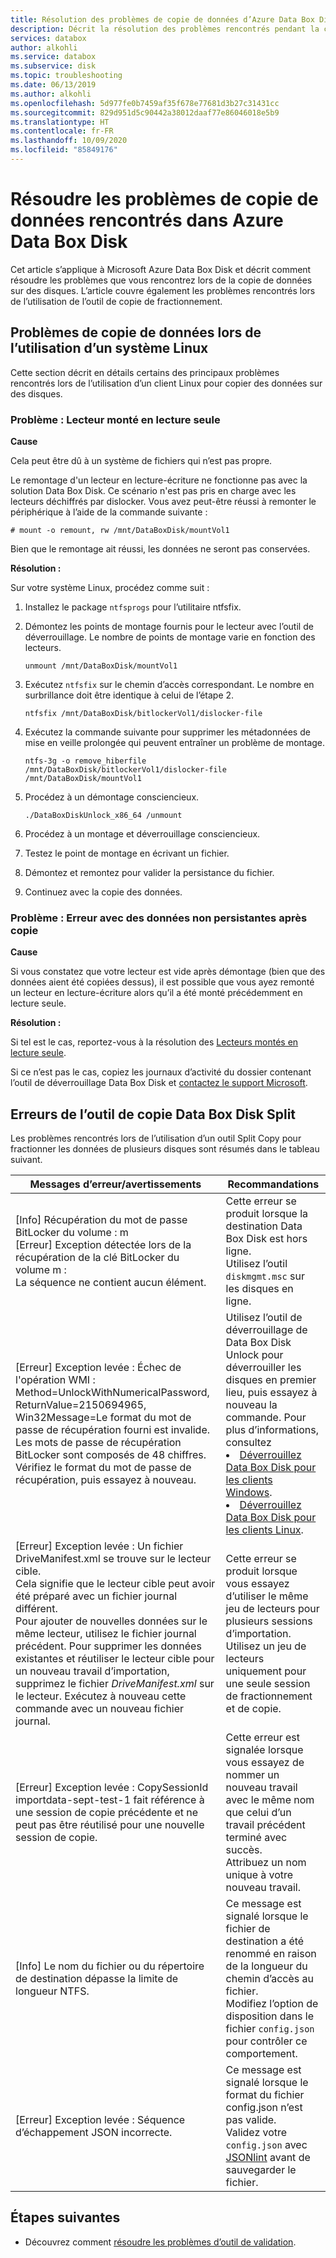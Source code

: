 ```yaml
---
title: Résolution des problèmes de copie de données d’Azure Data Box Disk | Microsoft Docs
description: Décrit la résolution des problèmes rencontrés pendant la copie de données dans Azure Data Box Disk à l’aide de journaux.
services: databox
author: alkohli
ms.service: databox
ms.subservice: disk
ms.topic: troubleshooting
ms.date: 06/13/2019
ms.author: alkohli
ms.openlocfilehash: 5d977fe0b7459af35f678e77681d3b27c31431cc
ms.sourcegitcommit: 829d951d5c90442a38012daaf77e86046018e5b9
ms.translationtype: HT
ms.contentlocale: fr-FR
ms.lasthandoff: 10/09/2020
ms.locfileid: "85849176"
---
```

# <a name="troubleshoot-data-copy-issues-in-azure-data-box-disk"></a>Résoudre les problèmes de copie de données rencontrés dans Azure Data Box Disk

Cet article s’applique à Microsoft Azure Data Box Disk et décrit comment résoudre les problèmes que vous rencontrez lors de la copie de données sur des disques. L’article couvre également les problèmes rencontrés lors de l’utilisation de l’outil de copie de fractionnement.


## <a name="data-copy-issues-when-using-a-linux-system"></a>Problèmes de copie de données lors de l’utilisation d’un système Linux

Cette section décrit en détails certains des principaux problèmes rencontrés lors de l’utilisation d’un client Linux pour copier des données sur des disques.

### <a name="issue-drive-getting-mounted-as-read-only"></a>Problème : Lecteur monté en lecture seule
 
**Cause** 

Cela peut être dû à un système de fichiers qui n’est pas propre.

Le remontage d'un lecteur en lecture-écriture ne fonctionne pas avec la solution Data Box Disk. Ce scénario n'est pas pris en charge avec les lecteurs déchiffrés par dislocker. Vous avez peut-être réussi à remonter le périphérique à l’aide de la commande suivante :

```
# mount -o remount, rw /mnt/DataBoxDisk/mountVol1
```

Bien que le remontage ait réussi, les données ne seront pas conservées.

**Résolution :**

Sur votre système Linux, procédez comme suit :

1. Installez le package `ntfsprogs` pour l’utilitaire ntfsfix.
2. Démontez les points de montage fournis pour le lecteur avec l’outil de déverrouillage. Le nombre de points de montage varie en fonction des lecteurs.

    ```
    unmount /mnt/DataBoxDisk/mountVol1
    ```

3. Exécutez `ntfsfix` sur le chemin d’accès correspondant. Le nombre en surbrillance doit être identique à celui de l’étape 2.

    ```
    ntfsfix /mnt/DataBoxDisk/bitlockerVol1/dislocker-file
    ```

4. Exécutez la commande suivante pour supprimer les métadonnées de mise en veille prolongée qui peuvent entraîner un problème de montage.

    ```
    ntfs-3g -o remove_hiberfile /mnt/DataBoxDisk/bitlockerVol1/dislocker-file /mnt/DataBoxDisk/mountVol1
    ```

5. Procédez à un démontage consciencieux.

    ```
    ./DataBoxDiskUnlock_x86_64 /unmount
    ```

6. Procédez à un montage et déverrouillage consciencieux.
7. Testez le point de montage en écrivant un fichier.
8. Démontez et remontez pour valider la persistance du fichier.
9. Continuez avec la copie des données.
 
### <a name="issue-error-with-data-not-persisting-after-copy"></a>Problème : Erreur avec des données non persistantes après copie
 
**Cause** 

Si vous constatez que votre lecteur est vide après démontage (bien que des données aient été copiées dessus), il est possible que vous ayez remonté un lecteur en lecture-écriture alors qu’il a été monté précédemment en lecture seule.

**Résolution :**
 
Si tel est le cas, reportez-vous à la résolution des [Lecteurs montés en lecture seule](#issue-drive-getting-mounted-as-read-only).

Si ce n’est pas le cas, copiez les journaux d’activité du dossier contenant l’outil de déverrouillage Data Box Disk et [contactez le support Microsoft](data-box-disk-contact-microsoft-support.md).


## <a name="data-box-disk-split-copy-tool-errors"></a>Erreurs de l’outil de copie Data Box Disk Split

Les problèmes rencontrés lors de l’utilisation d’un outil Split Copy pour fractionner les données de plusieurs disques sont résumés dans le tableau suivant.

|Messages d’erreur/avertissements |Recommandations |
|---------|---------|
|[Info] Récupération du mot de passe BitLocker du volume : m <br>[Erreur] Exception détectée lors de la récupération de la clé BitLocker du volume m :<br> La séquence ne contient aucun élément.|Cette erreur se produit lorsque la destination Data Box Disk est hors ligne. <br> Utilisez l’outil `diskmgmt.msc` sur les disques en ligne.|
|[Erreur] Exception levée : Échec de l'opération WMI :<br> Method=UnlockWithNumericalPassword, ReturnValue=2150694965, <br>Win32Message=Le format du mot de passe de récupération fourni est invalide. <br>Les mots de passe de récupération BitLocker sont composés de 48 chiffres. <br>Vérifiez le format du mot de passe de récupération, puis essayez à nouveau.|Utilisez l’outil de déverrouillage de Data Box Disk Unlock pour déverrouiller les disques en premier lieu, puis essayez à nouveau la commande. Pour plus d’informations, consultez <li> [Déverrouillez Data Box Disk pour les clients Windows](data-box-disk-deploy-set-up.md#unlock-disks-on-windows-client). </li><li> [Déverrouillez Data Box Disk pour les clients Linux](data-box-disk-deploy-set-up.md#unlock-disks-on-linux-client). </li>|
|[Erreur] Exception levée : Un fichier DriveManifest.xml se trouve sur le lecteur cible. <br> Cela signifie que le lecteur cible peut avoir été préparé avec un fichier journal différent. <br>Pour ajouter de nouvelles données sur le même lecteur, utilisez le fichier journal précédent. Pour supprimer les données existantes et réutiliser le lecteur cible pour un nouveau travail d’importation, supprimez le fichier *DriveManifest.xml* sur le lecteur. Exécutez à nouveau cette commande avec un nouveau fichier journal.| Cette erreur se produit lorsque vous essayez d’utiliser le même jeu de lecteurs pour plusieurs sessions d’importation. <br> Utilisez un jeu de lecteurs uniquement pour une seule session de fractionnement et de copie.|
|[Erreur] Exception levée : CopySessionId importdata-sept-test-1 fait référence à une session de copie précédente et ne peut pas être réutilisé pour une nouvelle session de copie.|Cette erreur est signalée lorsque vous essayez de nommer un nouveau travail avec le même nom que celui d’un travail précédent terminé avec succès.<br> Attribuez un nom unique à votre nouveau travail.|
|[Info] Le nom du fichier ou du répertoire de destination dépasse la limite de longueur NTFS. |Ce message est signalé lorsque le fichier de destination a été renommé en raison de la longueur du chemin d’accès au fichier.<br> Modifiez l’option de disposition dans le fichier `config.json` pour contrôler ce comportement.|
|[Erreur] Exception levée : Séquence d’échappement JSON incorrecte. |Ce message est signalé lorsque le format du fichier config.json n’est pas valide. <br> Validez votre `config.json` avec [JSONlint](https://jsonlint.com/) avant de sauvegarder le fichier.|


## <a name="next-steps"></a>Étapes suivantes

- Découvrez comment [résoudre les problèmes d’outil de validation](data-box-disk-troubleshoot.md).
